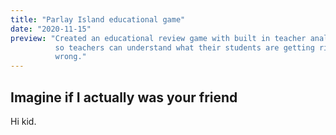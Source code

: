 ```yaml
---
title: "Parlay Island educational game"
date: "2020-11-15"
preview: "Created an educational review game with built in teacher analytics
          so teachers can understand what their students are getting right and
          wrong."
---
```


## Imagine if I actually was your friend

Hi kid.